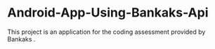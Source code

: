 # Android-App-Using-Bankaks-Api
This project is an application for the coding assessment provided by Bankaks .
